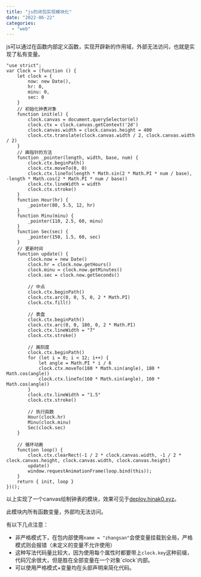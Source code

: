 ```yaml
---
title: "js的闭包实现模块化"
date: "2022-06-22"
categories:
  - "web"
---
```


js可以通过在函数内部定义函数，实现开辟新的作用域，外部无法访问，也就是实现了私有变量。

```
"use strict";
var Clock = (function () {
	let clock = {
		now: new Date(),
		hr: 0,
		minu: 0,
		sec: 0
	}
	// 初始化钟表对象
	function init(el) {
		clock.canvas = document.querySelector(el)
		clock.ctx = clock.canvas.getContext('2d')
		clock.canvas.width = clock.canvas.height = 400
		clock.ctx.translate(clock.canvas.width / 2, clock.canvas.width / 2)
	}
	// 画指针的方法
	function _pointer(length, width, base, num) {
		clock.ctx.beginPath()
		clock.ctx.moveTo(0, 0)
		clock.ctx.lineTo(length * Math.sin(2 * Math.PI * num / base), -length * Math.cos(2 * Math.PI * num / base))
		clock.ctx.lineWidth = width
		clock.ctx.stroke()
	}
	function Hour(hr) {
		_pointer(80, 5.5, 12, hr)
	}
	function Minu(minu) {
		_pointer(110, 2.5, 60, minu)
	}
	function Sec(sec) {
		_pointer(150, 1.5, 60, sec)
	}
	// 更新时间
	function update() {
		clock.now = new Date()
		clock.hr = clock.now.getHours()
		clock.minu = clock.now.getMinutes()
		clock.sec = clock.now.getSeconds()

		// 中点
		clock.ctx.beginPath()
		clock.ctx.arc(0, 0, 5, 0, 2 * Math.PI)
		clock.ctx.fill()

		// 表盘
		clock.ctx.beginPath()
		clock.ctx.arc(0, 0, 180, 0, 2 * Math.PI)
		clock.ctx.lineWidth = "7"
		clock.ctx.stroke()

		// 画刻度
		clock.ctx.beginPath()
		for (let i = 0; i < 12; i++) {
			let angle = Math.PI * i / 6
			clock.ctx.moveTo(180 * Math.sin(angle), 180 * Math.cos(angle))
			clock.ctx.lineTo(160 * Math.sin(angle), 160 * Math.cos(angle))
		}
		clock.ctx.lineWidth = "1.5"
		clock.ctx.stroke()

		// 执行函数
		Hour(clock.hr)
		Minu(clock.minu)
		Sec(clock.sec)
	}

	// 循环动画
	function loop() {
		clock.ctx.clearRect(-1 / 2 * clock.canvas.width, -1 / 2 * clock.canvas.height, clock.canvas.width, clock.canvas.height)
		update()
		window.requestAnimationFrame(loop.bind(this));
	}
	return { init, loop }
})();
```

以上实现了一个canvas绘制钟表的模块，效果可见于[deploy.hinak0.xyz](https://deploy.hinak0.xyz/)。

此模块内所有函数变量，外部均无法访问。

有以下几点注意：

- 非严格模式下，在包内部使用`name = "zhangsan"`会使变量挂载到全局，严格模式则会报错（未定义的变量不允许使用）
- 这种写法代码量比较大，因为使用每个属性时都要带上`clock.key`这种前缀，代码冗余很大，但是胜在全部变量在一个对象\`clock\`内部。
- 可以使用严格模式+变量均在头部声明来简化代码。
